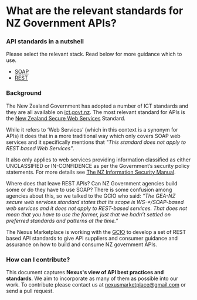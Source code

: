 # What are the relevant standards for NZ Government APIs?

### API standards in a nutshell
Please select the relevant stack. Read below for more guidance which to use.
* [SOAP](https://www.ict.govt.nz/guidance-and-resources/standards-compliance/new-zealand-secure-web-services-standard/)
* [REST](/REST.md)

### Background
The New Zealand Government has adopted a number of ICT standards and they are all available on [ict.govt.nz](https://www.ict.govt.nz/). The most relevant standard for APIs is the [New Zealand Secure Web Services](https://www.ict.govt.nz/guidance-and-resources/standards-compliance/new-zealand-secure-web-services-standard/) Standard.

While it refers to ‘Web Services’ (which in this context is a synonym for APIs) it does that in a more traditional way which only covers SOAP web services and it specifically mentions that *"This standard does not apply to REST based Web Services"*.

It also only applies to web services providing information classified as either UNCLASSIFIED or IN-CONFIDENCE as per the Government’s security policy statements. For more details see [The NZ Information Security Manual](http://www.gcsb.govt.nz/news/the-nz-information-security-manual).

Where does that leave REST APIs? Can NZ Government agencies build some or do they have to use SOAP? There is some confusion among agencies about this, so we talked to the GCIO who said: *“The GEA-NZ secure web services standard states that its scope is WS-&#42;/SOAP-based web services and it does not apply to REST-based services. That does not mean that you have to use the former, just that we hadn’t settled on preferred standards and patterns at the time.”*

The Nexus Marketplace is working with the [GCIO](https://www.ict.govt.nz/governance-and-leadership/the-gcio-team/) to develop a set of REST based API standards to give API suppliers and consumer guidance and assurance on how to build and consume NZ government APIs.

### How can I contribute?
This document captures **Nexus's view of API best practices and standards**. We aim to incorporate as many of them as possible into our work. To contribute please contact us at nexusmarketplace@gmail.com or send a pull request.
